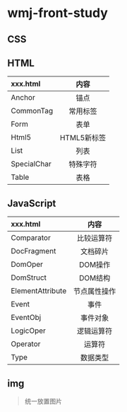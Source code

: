 # wmj-front-study
## CSS
## HTML
|xxx.html|内容
|:-|:-:|
|Anchor|锚点
|CommonTag|常用标签
|Form|表单
|Html5|HTML5新标签
|List|列表
|SpecialChar|特殊字符
|Table|表格
## JavaScript
|xxx.html|内容
|:-|:-:|
|Comparator|比较运算符
|DocFragment|文档碎片
|DomOper|DOM操作
|DomStruct|DOM结构
|ElementAttribute|节点属性操作
|Event|事件
|EventObj|事件对象
|LogicOper|逻辑运算符
|Operator|运算符
|Type|数据类型
## img
> 统一放置图片

